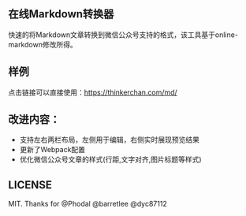 ## 在线Markdown转换器

快速的将Markdown文章转换到微信公众号支持的格式，该工具基于online-markdown修改所得。

## 样例

点击链接可以直接使用：https://thinkerchan.com/md/

## 改进内容：

- 支持左右两栏布局，左侧用于编辑，右侧实时展现预览结果
- 更新了Webpack配置
- 优化微信公众号文章的样式(行距,文字对齐,图片标题等样式)

## LICENSE

MIT. Thanks for @Phodal @barretlee @dyc87112
